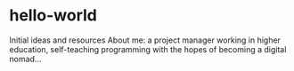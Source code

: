 # hello-world
Initial ideas and resources
About me: a project manager working in higher education, self-teaching programming with the hopes of becoming a digital nomad...
